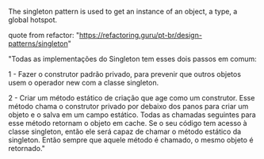 The singleton pattern is used to get an instance of an object, a type, a global hotspot.

quote from refactor: "https://refactoring.guru/pt-br/design-patterns/singleton"

"Todas as implementações do Singleton tem esses dois passos em comum:

1 - Fazer o construtor padrão privado, para prevenir que outros objetos usem o operador new com a classe singleton.

2 - Criar um método estático de criação que age como um construtor. Esse método chama o construtor privado por debaixo dos panos para criar um objeto e o salva em um campo estático. Todas as chamadas seguintes para esse método retornam o objeto em cache.
Se o seu código tem acesso à classe singleton, então ele será capaz de chamar o método estático da singleton. Então sempre que aquele método é chamado, o mesmo objeto é retornado."